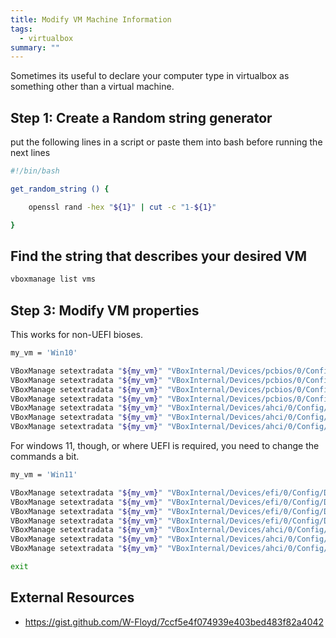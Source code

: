```yaml
---
title: Modify VM Machine Information
tags:
  - virtualbox
summary: ""
---
```


Sometimes its useful to declare your computer type in virtualbox as something other than a virtual machine.

## Step 1: Create a Random string generator

put the following lines in a script or paste them into bash before running the next lines

```bash
#!/bin/bash

get_random_string () {

    openssl rand -hex "${1}" | cut -c "1-${1}"

}
```
## Find the string that describes your desired VM

```bash
vboxmanage list vms
```

## Step 3: Modify VM properties

This works for non-UEFI bioses.

```bash
my_vm = 'Win10'

VBoxManage setextradata "${my_vm}" "VBoxInternal/Devices/pcbios/0/Config/DmiBIOSVendor" "American Megatrends Inc"
VBoxManage setextradata "${my_vm}" "VBoxInternal/Devices/pcbios/0/Config/DmiBIOSVersion" "2.1.0"
VBoxManage setextradata "${my_vm}" "VBoxInternal/Devices/pcbios/0/Config/DmiSystemVendor" "ASUSTek Computer"
VBoxManage setextradata "${my_vm}" "VBoxInternal/Devices/pcbios/0/Config/DmiSystemSerial" "$(__get_random_string 9)"
VBoxManage setextradata "${my_vm}" "VBoxInternal/Devices/ahci/0/Config/Port0/SerialNumber" "$(__get_random_string 20)"
VBoxManage setextradata "${my_vm}" "VBoxInternal/Devices/ahci/0/Config/Port0/FirmwareRevision" "$(__get_random_string 8)"
VBoxManage setextradata "${my_vm}" "VBoxInternal/Devices/ahci/0/Config/Port0/ModelNumber" "SEAGATE ST3750525AS"
```

For windows 11, though, or where UEFI is required, you need to change the commands a bit.


```bash
my_vm = 'Win11'

VBoxManage setextradata "${my_vm}" "VBoxInternal/Devices/efi/0/Config/DmiBIOSVendor" "American Megatrends Inc"
VBoxManage setextradata "${my_vm}" "VBoxInternal/Devices/efi/0/Config/DmiBIOSVersion" "2.1.0"
VBoxManage setextradata "${my_vm}" "VBoxInternal/Devices/efi/0/Config/DmiSystemVendor" "ASUSTek Computer"
VBoxManage setextradata "${my_vm}" "VBoxInternal/Devices/efi/0/Config/DmiSystemSerial" "$(__get_random_string 9)"
VBoxManage setextradata "${my_vm}" "VBoxInternal/Devices/ahci/0/Config/Port0/SerialNumber" "$(__get_random_string 20)"
VBoxManage setextradata "${my_vm}" "VBoxInternal/Devices/ahci/0/Config/Port0/FirmwareRevision" "$(__get_random_string 8)"
VBoxManage setextradata "${my_vm}" "VBoxInternal/Devices/ahci/0/Config/Port0/ModelNumber" "SEAGATE ST3750525AS"

exit
```

## External Resources

* <https://gist.github.com/W-Floyd/7ccf5e4f074939e403bed483f82a4042>
